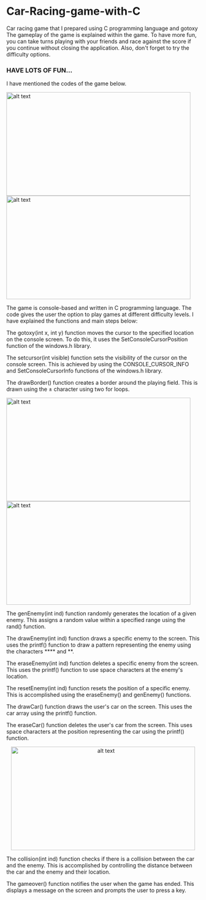 # Car-Racing-game-with-C
Car racing game that I prepared using C programming language and gotoxy
  The gameplay of the game is explained within the game. To have more fun, you can take turns playing with your friends and race against the score if you continue without closing the application. Also, don't forget to try the difficulty options.
### HAVE LOTS OF FUN...

I have mentioned the codes of the game below.

<img src="https://github.com/MertErenKekuc/Car-Racing-game-with-C/assets/92688288/08ae6fb3-bb0a-4224-a56d-1d63f79071e7)https://github.com/MertErenKekuc/Car-Racing-game-with-C/assets/92688288/08ae6fb3-bb0a-4224-a56d-1d63f79071e7" alt="alt text" width="480" height="270">
<img src="https://github.com/MertErenKekuc/Car-Racing-game-with-C/assets/92688288/eeb214a0-e806-47c6-8d8f-0ccaaddc0c70" alt="alt text" width="480" height="270">

<p></p>

The game is console-based and written in C programming language. The code gives the user the option to play games at different difficulty levels. I have explained the functions and main steps below:

The gotoxy(int x, int y) function moves the cursor to the specified location on the console screen. To do this, it uses the SetConsoleCursorPosition function of the windows.h library.

The setcursor(int visible) function sets the visibility of the cursor on the console screen. This is achieved by using the CONSOLE_CURSOR_INFO and SetConsoleCursorInfo functions of the windows.h library.

The drawBorder() function creates a border around the playing field. This is drawn using the ± character using two for loops.
 <p></p>

<img src="https://github.com/MertErenKekuc/Car-Racing-game-with-C/assets/92688288/c617cb1b-ce2c-47f3-8f75-dde054c9d39d" alt="alt text" width="480" height="270">
<img src="https://github.com/MertErenKekuc/Car-Racing-game-with-C/assets/92688288/99a64537-8869-44c9-94b5-573b6464cc1d" alt="alt text" width="480" height="270">

<p></p>

The genEnemy(int ind) function randomly generates the location of a given enemy. This assigns a random value within a specified range using the rand() function.

The drawEnemy(int ind) function draws a specific enemy to the screen. This uses the printf() function to draw a pattern representing the enemy using the characters **** and **.

The eraseEnemy(int ind) function deletes a specific enemy from the screen. This uses the printf() function to use space characters at the enemy's location.

The resetEnemy(int ind) function resets the position of a specific enemy. This is accomplished using the eraseEnemy() and genEnemy() functions.

The drawCar() function draws the user's car on the screen. This uses the car array using the printf() function.

The eraseCar() function deletes the user's car from the screen. This uses space characters at the position representing the car using the printf() function.


 <p align="center">
  <img src="https://github.com/MertErenKekuc/Car-Racing-game-with-C/assets/92688288/91e0e8e5-6036-4952-a4d9-f1473543cafa" alt="alt text" width="480" height="270">
</p>

<p></p>

The collision(int ind) function checks if there is a collision between the car and the enemy. This is accomplished by controlling the distance between the car and the enemy and their location.

The gameover() function notifies the user when the game has ended. This displays a message on the screen and prompts the user to press a key.





